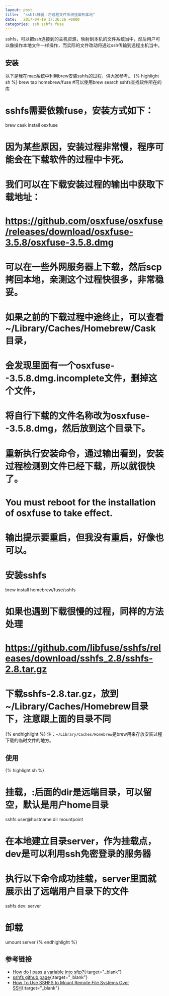 ```yaml
---
layout: post
title:  "sshfs神器：将远程文件系统挂载到本地"
date:   2017-04-19 17:36:26 +0800
categories: ssh sshfs fuse
---
```


sshfs，可以把ssh连接到的主机资源，映射到本机的文件系统当中，然后用户可以像操作本地文件一样操作，而实际的文件改动将通过ssh传输到远程主机当中。

## 安装

以下是我在mac系统中利用brew安装sshfs的过程，供大家参考。
{% highlight sh %}
brew tap homebrew/fuse #可以使用brew search sshfs查找软件所在的库

# sshfs需要依赖fuse，安装方式如下：
brew cask install osxfuse
# 因为某些原因，安装过程非常慢，程序可能会在下载软件的过程中卡死。
# 我们可以在下载安装过程的输出中获取下载地址：
# https://github.com/osxfuse/osxfuse/releases/download/osxfuse-3.5.8/osxfuse-3.5.8.dmg
# 可以在一些外网服务器上下载，然后scp拷回本地，亲测这个过程快很多，非常稳妥。
# 如果之前的下载过程中途终止，可以查看~/Library/Caches/Homebrew/Cask目录，
# 会发现里面有一个osxfuse--3.5.8.dmg.incomplete文件，删掉这个文件，
# 将自行下载的文件名称改为osxfuse--3.5.8.dmg，然后放到这个目录下。
# 重新执行安装命令，通过输出看到，安装过程检测到文件已经下载，所以就很快了。
# You must reboot for the installation of osxfuse to take effect.
# 输出提示要重启，但我没有重启，好像也可以。

# 安装sshfs
brew install homebrew/fuse/sshfs
# 如果也遇到下载很慢的过程，同样的方法处理
# https://github.com/libfuse/sshfs/releases/download/sshfs_2.8/sshfs-2.8.tar.gz
# 下载sshfs-2.8.tar.gz，放到~/Library/Caches/Homebrew目录下，注意跟上面的目录不同
{% endhighlight %}
注：`~/Library/Caches/Homebrew`是brew用来存放安装过程下载的临时文件的地方。

## 使用
{% highlight sh %}
# 挂载，:后面的dir是远端目录，可以留空，默认是用户home目录
sshfs user@hostname:dir mountpoint

# 在本地建立目录server，作为挂载点，dev是可以利用ssh免密登录的服务器
# 执行以下命令成功挂载，server里面就展示出了远端用户目录下的文件
sshfs dev: server

# 卸载
umount server
{% endhighlight %}

## 参考链接
* [How do I pass a variable into sftp?](https://unix.stackexchange.com/questions/228859/how-do-i-pass-a-variable-into-sftp){:target="_blank"}
* [sshfs github page](https://github.com/libfuse/sshfs){:target="_blank"}
* [How To Use SSHFS to Mount Remote File Systems Over SSH](https://www.digitalocean.com/community/tutorials/how-to-use-sshfs-to-mount-remote-file-systems-over-ssh){:target="_blank"}
